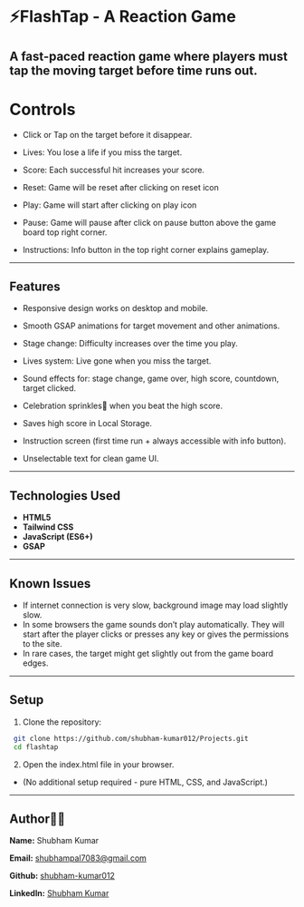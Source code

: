# ⚡FlashTap - A Reaction Game

A fast-paced reaction game where players must tap the moving target before time runs out.
---

# Controls
- Click or Tap on the target before it disappear.

- Lives: You lose a life if you miss the target.

- Score: Each successful hit increases your score.

- Reset: Game will be reset after clicking on reset icon

- Play: Game will start after clicking on play icon

- Pause: Game will pause after click on pause button above the game board top right corner.

- Instructions: Info button in the top right corner explains gameplay.

---
## Features

- Responsive design works on desktop and mobile.

- Smooth GSAP animations for target movement and other animations.

- Stage change: Difficulty increases over the time you play.

- Lives system: Live gone when you miss the target.

- Sound effects for: stage change, game over, high score, countdown, target clicked.

- Celebration sprinkles🎉 when you beat the high score.

- Saves high score in Local Storage.

- Instruction screen (first time run + always accessible with info button).

- Unselectable text for clean game UI.
---

## Technologies Used

- **HTML5**
- **Tailwind CSS**
- **JavaScript (ES6+)**
- **GSAP** 

---

## Known Issues
- If internet connection is very slow, background image may load slightly slow.
- In some browsers the game sounds don’t play automatically. They will start after the player clicks or presses any key or gives the permissions to the site.
- In rare cases, the target might get slightly out from the game board edges.


---
## Setup

1. Clone the repository:
  ```bash
   git clone https://github.com/shubham-kumar012/Projects.git
   cd flashtap 
  ```

2. Open the index.html file in your browser.
- (No additional setup required - pure HTML, CSS, and JavaScript.)
--- 

## Author🙋‍♂️
**Name:**  Shubham Kumar

**Email:** shubhampal7083@gmail.com

**Github:** [shubham-kumar012](https://github.com/shubham-kumar012)

**LinkedIn:** [Shubham Kumar](https://linkedin.com/in/shubham-kumar-111041267)


